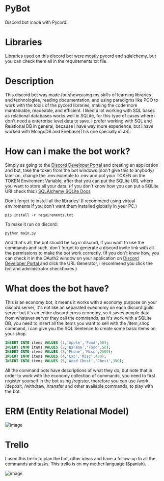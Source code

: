 # PyBot
Discord bot made with Pycord.

# Libraries
Libraries used on this discord bot were mostly pycord and sqlalchemy, but you can check them all in the requirements.txt file.

# Description
This discord bot was made for showcasing my skills of learning libraries and technologies, reading documentation, and using paradigms like POO to work with the tools of the pycord libraries, making the code more mantainable, readeable, and efficient.
I liked a lot working with SQL bases as relational databases works well in SQLite, for this type of cases where i don't need a enterprise level data to save.
I prefer working with SQL and Relational DB in general, because i have way more experience, but i have worked with MongoDB and Firebase(This one specially in JS).

# How can i make the bot work?
Simply as going to the <a href='https://discord.com/developers/applications'> Discord Developer Portal </a> and creating an application and bot, take the token from the bot windows (don't give this to anybody)
later on, change the .env.example to .env and put your TOKEN on the TOKEN Enviroment Variable, after that you can put the SQLite URL where you want to store all your data.
(if you don't know how you can put a SQLite URI check this:) <a href='https://docs.sqlalchemy.org/en/20/core/engines.html#sqlite'> SQLAlchemy SQLite Docs </a>

Don't forget to install all the libraries!
(I recommend using virtual enviroments if you don't want them installed globally in your PC.)

```
pip install -r requirements.txt
```
To make it run on discord:
```
python main.py
```

And that's all, the bot should be log in discord, if you want to use the commands and such, don't forget to generate a discord invite link with all the permissions to make the bot work correctly.
(If you don't know how, you can check it in the OAuth2 window on your application on <a href='https://discord.com/developers/applications'> Discord Developer Portal </a> and click the URL Generator, i recommend you click the bot and administrator checkboxes.)

# What does the bot have?
This is an economy bot, it means it works with a economy purpose on your discord server, it's not like an separated eceonomy on each discord guild server but it's an entire discord cross economy, so it saves people data from whatever server they call the commands, as it's work with a SQLite DB, you need to insert all the items you want to sell with the /item_shop command, i can give you the SQL Sentence to create some basic items on your shop.

```sql
INSERT INTO items VALUES (1,'Apple','Food',50);
INSERT INTO items VALUES (2,'Banana','Food',50);
INSERT INTO items VALUES (3,'Phone','Misc',2500);
INSERT INTO items VALUES (4,'Cap','Misc',450);
INSERT INTO items VALUES (5,'Wood Chest','Chest',350);
```

All the command bots have descriptions of what they do, but note that in order to work with the economy collection of commands, you need to first register yourself in the bot using /register, therefore you can use /work, /deposit, /withdraw, /transfer and other available commands, to play with the bot.

# ERM (Entity Relational Model)

![image](https://i.imgur.com/rBL08lf.png)


# Trello
I used this trello to plan the bot, other ideas and have a follow-up to all the commands and tasks.
This trello is on my mother language (Spanish).

![image](https://i.imgur.com/tb14nOp.png)

